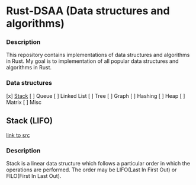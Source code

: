 # Rust-DSAA (Data structures and algorithms)

### Description

This repository contains implementations of data structures and algorithms in Rust. My goal is to implementation of all popular data structures and algorithms in Rust. 

### Data structures
  [x] [Stack](#stack-lifo)
  [ ] Queue
  [ ] Linked List
  [ ] Tree
  [ ] Graph
  [ ] Hashing
  [ ] Heap
  [ ] Matrix
  [ ] Misc


## Stack (LIFO)

[link to src](rust-dsaa/src/stack.rs)

### Description

Stack is a linear data structure which follows a particular order in which the operations are performed. The order may be LIFO(Last In First Out) or FILO(First In Last Out).


